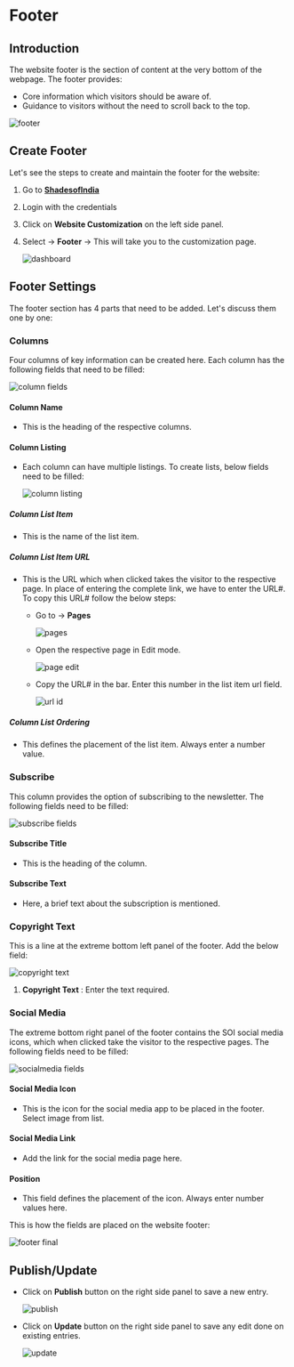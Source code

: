 #   **Footer**

##  **Introduction**

The website footer is the section of content at the very bottom of the webpage. The footer provides:

-   Core information which visitors should be aware of.
-   Guidance to visitors without the need to scroll back to the top.

![footer](images\Footer\footer.jpg)

##  **Create Footer**

Let's see the steps to create and maintain the footer for the website:

1.  Go to <a href="https://shadesofindia.com/wp-admin" target="_blank">**ShadesofIndia**</a>
2.  Login with the credentials
3.  Click on **Website Customization** on the left side panel.
4.  Select -> **Footer** -> This will take you to the customization page.

    ![dashboard](images\Footer\dashboard.jpg)


##  **Footer Settings**

The footer section has 4 parts that need to be added. Let's discuss them one by one:

### **Columns**

Four columns of key information can be created here. Each column has the following fields that need to be filled:

![column fields](images\Footer\column.jpg)

####    **Column Name**

-   This is the heading of the respective columns.

####    **Column Listing**

-   Each column can have multiple listings. To create lists, below fields need to be filled:

    ![column listing](images\Footer\columnlistingfields.jpg)

#####   **Column List Item**

-   This is the name of the list item.

#####   **Column List Item URL**

-   This is the URL which when clicked takes the visitor to the respective page. In place of entering the complete link, we have to enter the URL#. To copy this URL# follow the below steps:

    -   Go to -> **Pages**

        ![pages](images\Footer\pages.jpg)

    -   Open the respective page in Edit mode.

        ![page edit](images\Footer\pageedit.jpg)

    -   Copy the URL# in the bar. Enter this number in the list item url field.

        ![url id](images\Footer\urlid.jpg)

#####   **Column List Ordering**

-   This defines the placement of the list item. Always enter a number value.

### **Subscribe**

This column provides the option of subscribing to the newsletter. The following fields need to be filled:

![subscribe fields](images\Footer\subscribe.jpg)

####    **Subscribe Title**

-   This is the heading of the column.

####    **Subscribe Text**

-   Here, a brief text about the subscription is mentioned.

### **Copyright Text**

This is a line at the extreme bottom left panel of the footer. Add the below field:

![copyright text](images\Footer\copyrightfields.jpg)

1.  **Copyright Text** : Enter the text required.


### **Social Media**

The extreme bottom right panel of the footer contains the SOI social media icons, which when clicked take the visitor to the respective pages. The following fields need to be filled:

![socialmedia fields](images\Footer\socialmediafields.jpg)

####    **Social Media Icon**

-   This is the icon for the social media app to be placed in the footer. Select image from list.

####    **Social Media Link**

-   Add the link for the social media page here.

####    **Position**

-   This field defines the placement of the icon. Always enter number values here.

This is how the fields are placed on the website footer:

![footer final](images\Footer\footerfinal.jpg)

##  **Publish/Update**

-   Click on **Publish** button on the right side panel to save a new entry.

    ![publish](images\Footer\publish.jpg)

-   Click on **Update** button on the right side panel to save any edit done on existing entries.

    ![update](images\Footer\update.jpg)

